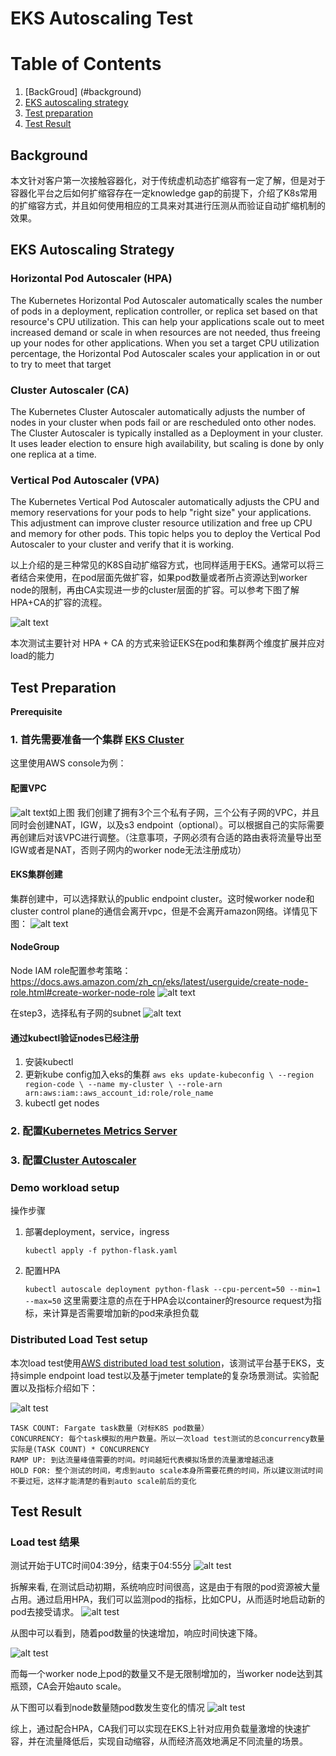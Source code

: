# EKS Autoscaling Test



# Table of Contents
1. [BackGroud] (#background)
2. [EKS autoscaling strategy](#eks-autoscaling-strategy)
3. [Test preparation](#test-preparation)
4. [Test Result](#test-result)

## Background
本文针对客户第一次接触容器化，对于传统虚机动态扩缩容有一定了解，但是对于容器化平台之后如何扩缩容存在一定knowledge gap的前提下，介绍了K8s常用的扩缩容方式，并且如何使用相应的工具来对其进行压测从而验证自动扩缩机制的效果。

## EKS Autoscaling Strategy

### Horizontal Pod Autoscaler (HPA)

The Kubernetes Horizontal Pod Autoscaler automatically scales the number of pods in a deployment, replication controller, or replica set based on that resource's CPU utilization. This can help your applications scale out to meet increased demand or scale in when resources are not needed, thus freeing up your nodes for other applications. When you set a target CPU utilization percentage, the Horizontal Pod Autoscaler scales your application in or out to try to meet that target


### Cluster Autoscaler (CA)

The Kubernetes Cluster Autoscaler automatically adjusts the number of nodes in your cluster when pods fail or are rescheduled onto other nodes. The Cluster Autoscaler is typically installed as a Deployment in your cluster. It uses leader election to ensure high availability, but scaling is done by only one replica at a time.


### Vertical Pod Autoscaler (VPA)

The Kubernetes Vertical Pod Autoscaler automatically adjusts the CPU and memory reservations for your pods to help "right size" your applications. This adjustment can improve cluster resource utilization and free up CPU and memory for other pods. This topic helps you to deploy the Vertical Pod Autoscaler to your cluster and verify that it is working.




以上介绍的是三种常见的K8S自动扩缩容方式，也同样适用于EKS。通常可以将三者结合来使用，在pod层面先做扩容，如果pod数量或者所占资源达到worker node的限制，再由CA实现进一步的cluster层面的扩容。可以参考下图了解HPA+CA的扩容的流程。

![alt text](https://github.com/yunfeilu-dev/eks-autoscale-testing/blob/main/HPA+CA.png?raw=true)

本次测试主要针对 HPA + CA 的方式来验证EKS在pod和集群两个维度扩展并应对load的能力


## Test Preparation

**Prerequisite**
<br>
### 1. 首先需要准备一个集群 [EKS Cluster](https://docs.aws.amazon.com/eks/latest/userguide/getting-started.html)
这里使用AWS console为例：

#### 配置VPC
![alt text](https://github.com/yunfeilu-dev/eks-autoscale-testing/blob/main/VPC-setup.png?raw=true)如上图 我们创建了拥有3个三个私有子网，三个公有子网的VPC，并且同时会创建NAT，IGW，以及s3 endpoint（optional）。可以根据自己的实际需要再创建后对该VPC进行调整。（注意事项，子网必须有合适的路由表将流量导出至IGW或者是NAT，否则子网内的worker node无法注册成功）

#### EKS集群创建

集群创建中，可以选择默认的public endpoint cluster。这时候worker node和cluster control plane的通信会离开vpc，但是不会离开amazon网络。详情见下图：
![alt text](https://github.com/yunfeilu-dev/eks-autoscale-testing/blob/main/EKS-public-endpoint.png?raw=true)
#### NodeGroup

Node IAM role配置参考策略：https://docs.aws.amazon.com/zh_cn/eks/latest/userguide/create-node-role.html#create-worker-node-role
![alt text](https://github.com/yunfeilu-dev/eks-autoscale-testing/blob/main/nodegroup.png?raw=true)

在step3，选择私有子网的subnet
![alt text](https://github.com/yunfeilu-dev/eks-autoscale-testing/blob/main/subnet.png?raw=true)

#### 通过kubectl验证nodes已经注册

1. 安装kubectl
2. 更新kube config加入eks的集群 `aws eks update-kubeconfig \
        --region region-code \
        --name my-cluster \
        --role-arn arn:aws:iam::aws_account_id:role/role_name`
3. kubectl get nodes



### 2. 配置[Kubernetes Metrics Server](https://docs.aws.amazon.com/eks/latest/userguide/metrics-server.html)
### 3. 配置[Cluster Autoscaler](https://docs.aws.amazon.com/eks/latest/userguide/autoscaling.html)


### Demo workload setup

操作步骤
1. 部署deployment，service，ingress

    `kubectl apply -f python-flask.yaml`
2. 配置HPA

    `kubectl autoscale deployment python-flask --cpu-percent=50 --min=1 --max=50`
    这里需要注意的点在于HPA会以container的resource request为指标，来计算是否需要增加新的pod来承担负载
    


### Distributed Load Test setup
本次load test使用[AWS distributed load test solution](https://aws.amazon.com/solutions/implementations/distributed-load-testing-on-aws/)，该测试平台基于EKS，支持simple endpoint load test以及基于jmeter template的复杂场景测试。实验配置以及指标介绍如下：

![alt test](https://github.com/yunfeilu-dev/eks-autoscale-testing/blob/main/loadtestconfig1.png?raw=true)

```
TASK COUNT: Fargate task数量（对标K8S pod数量）
CONCURRENCY: 每个task模拟的用户数量。所以一次load test测试的总concurrency数量实际是(TASK COUNT) * CONCURRENCY
RAMP UP: 到达流量峰值需要的时间。时间越短代表模拟场景的流量激增越迅速
HOLD FOR: 整个测试的时间，考虑到auto scale本身所需要花费的时间，所以建议测试时间不要过短，这样才能清楚的看到auto scale前后的变化
```

## Test Result

### Load test 结果

测试开始于UTC时间04:39分，结束于04:55分
![alt test](https://github.com/yunfeilu-dev/eks-autoscale-testing/blob/main/testresult.png?raw=true)

拆解来看, 在测试启动初期，系统响应时间很高，这是由于有限的pod资源被大量占用。通过启用HPA，我们可以监测pod的指标，比如CPU，从而适时地启动新的pod去接受请求。
![alt test](https://github.com/yunfeilu-dev/eks-autoscale-testing/blob/main/podvscpu.png?raw=true)

从图中可以看到，随着pod数量的快速增加，响应时间快速下降。

![alt test](https://github.com/yunfeilu-dev/eks-autoscale-testing/blob/main/avgresponse1.png?raw=true)

而每一个worker node上pod的数量又不是无限制增加的，当worker node达到其瓶颈，CA会开始auto scale。

从下图可以看到node数量随pod数发生变化的情况
![alt test](https://github.com/yunfeilu-dev/eks-autoscale-testing/blob/main/podvsnode.png?raw=true)

综上，通过配合HPA，CA我们可以实现在EKS上针对应用负载量激增的快速扩容，并在流量降低后，实现自动缩容，从而经济高效地满足不同流量的场景。
